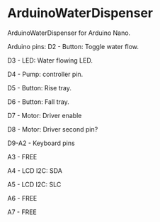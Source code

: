 # ArduinoWaterDispenser
ArduinoWaterDispenser for Arduino Nano.

Arduino pins:
  D2 - Button:  Toggle water flow.
  
  D3 - LED:     Water flowing LED.
  
  D4 - Pump:    controller pin.
  
  D5 - Button:  Rise tray.
  
  D6 - Button:  Fall tray.
  
  D7 - Motor:   Driver enable
  
  D8 - Motor:   Driver second pin?
  
  D9-A2 - Keyboard pins
  
  A3 - FREE
  
  A4 - LCD I2C: SDA
  
  A5 - LCD I2C: SLC
  
  A6 - FREE
  
  A7 - FREE
